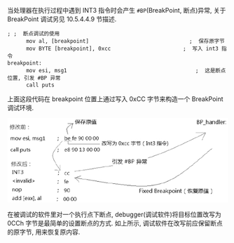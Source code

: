 
当处理器在执行过程中遇到 INT3 指令时会产生 `#BP`(BreakPoint, 断点)异常, 关于 BreakPoint 调试另见 10.5.4.4.9 节描述.

```assembly
; ;  断点调试的使用
      mov al, [breakpoint]                                ;  保存原字节
      mov BYTE [breakpoint], 0xcc                       ;  写入 int3 指令
breakpoint:
      mov esi, msg1                                         ;  这是断点位置, 引发 #BP 异常
      call puts
```

上面这段代码在 breakpoint 位置上通过写入 0xCC 字节来构造一个 BreakPoint 调试环境.

![2019-12-27-09-03-00.png](./images/2019-12-27-09-03-00.png)

在被调试的软件里对一个执行点下断点, debugger(调试软件)将目标位置改写为 0CCh 字节是最简单的设置断点的方式. 如上所示, 调试软件在改写前应保留断点的原字节, 用来恢复原内容.
